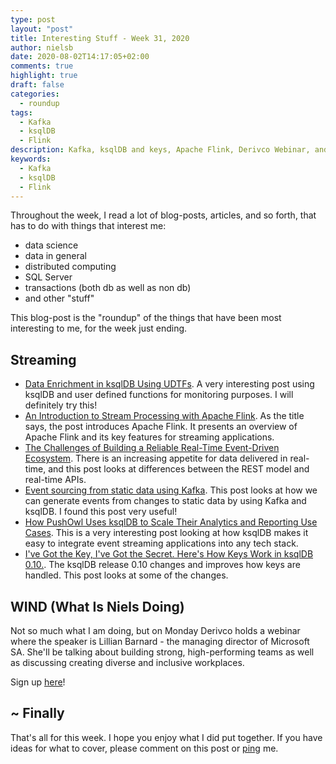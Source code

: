 ```yaml
---
type: post
layout: "post"
title: Interesting Stuff - Week 31, 2020
author: nielsb
date: 2020-08-02T14:17:05+02:00
comments: true
highlight: true
draft: false
categories:
  - roundup
tags:
  - Kafka
  - ksqlDB
  - Flink
description: Kafka, ksqlDB and keys, Apache Flink, Derivco Webinar, and other interesting topics.
keywords:
  - Kafka
  - ksqlDB
  - Flink   
---
```


Throughout the week, I read a lot of blog-posts, articles, and so forth, that has to do with things that interest me:

* data science
* data in general
* distributed computing
* SQL Server
* transactions (both db as well as non db)
* and other "stuff"

This blog-post is the "roundup" of the things that have been most interesting to me, for the week just ending.

<!--more-->

## Streaming

* [Data Enrichment in ksqlDB Using UDTFs][1]. A very interesting post using ksqlDB and user defined functions for monitoring purposes. I will definitely try this!
* [An Introduction to Stream Processing with Apache Flink][2]. As the title says, the post introduces Apache Flink. It presents an overview of Apache Flink and its key features for streaming applications. 
* [The Challenges of Building a Reliable Real-Time Event-Driven Ecosystem][3]. There is an increasing appetite for data delivered in real-time, and this post looks at differences between the REST model and real-time APIs.
* [Event sourcing from static data using Kafka][4]. This post looks at how we can generate events from changes to static data by using Kafka and ksqlDB. I found this post very useful!
* [How PushOwl Uses ksqlDB to Scale Their Analytics and Reporting Use Cases][5]. This is a very interesting post looking at how ksqlDB makes it easy to integrate event streaming applications into any tech stack. 
* [I've Got the Key, I've Got the Secret. Here's How Keys Work in ksqlDB 0.10.][6]. The ksqlDB release 0.10 changes and improves how keys are handled. This post looks at some of the changes.


## WIND (What Is Niels Doing)

Not so much what I am doing, but on Monday Derivco holds a webinar where the speaker is Lillian Barnard - the managing director of Microsoft SA. She'll be talking about building strong, high-performing teams as well as discussing creating diverse and inclusive workplaces. 

Sign up [here][7]!

## ~ Finally

That's all for this week. I hope you enjoy what I did put together. If you have ideas for what to cover, please comment on this post or [ping][ma] me.

[ma]: mailto:niels.it.berglund@gmail.com
[mp]: https://blog.acolyer.org
[iq]: https://www.infoq.com/
[ew]: http://sqlonice.com/
[re]: http://blog.revolutionanalytics.com
[sqsk]: https://www.sqlskills.com
[mdaveyblog]: https://mdavey.wordpress.com/
[charlblog]: https://charlla.com/

[jovpop]: https://twitter.com/JovanPop_MSFT
[bobw]: https://twitter.com/bobwardms
[revod]: https://twitter.com/revodavid
[lonny]: https://twitter.com/sqL_handLe
[ewtw]: https://twitter.com/sqlOnIce
[buckw]: https://twitter.com/BuckWoodyMSFT
[mattw]: https://twitter.com/matthewwarren
[murba]: https://twitter.com/muratdemirbas
[daveda]: https://twitter.com/davidthecoder
[adcol]: https://twitter.com/adriancolyer
[jesrod]: https://twitter.com/jrdothoughts
[tomaz]: https://twitter.com/tomaz_tsql
[dataart]: https://twitter.com/dataartisans
[luis]: https://twitter.com/luis_de_sousa
[benstop]: https://twitter.com/benstopford
[conflu]: https://twitter.com/confluentinc
[tylert]: https://twitter.com/tyler_treat
[andrewng]: https://twitter.com/AndrewYNg
[lawr]: https://twitter.com/bytezn
[jue]: https://twitter.com/b0rk
[yan]: https://twitter.com/theburningmonk
[danny]: https://twitter.com/g9yuayon
[rmoff]: https://twitter.com/rmoff
[ryansw]: https://twitter.com/ryanswanstrom
[pabloc]: https://twitter.com/pabloc_ds
[mklep]: https://twitter.com/martinkl
[mdavey]: https://twitter.com/matt_davey
[jboner]: https://twitter.com/jboner
[joeduff]: https://twitter.com/funcOfJoe
[charl]: https://twitter.com/charllamprecht
[dbricks]: https://twitter.com/databricks
[adsit]: https://twitter.com/SitnikAdam
[vicky]: https://twitter.com/vickyharp
[dscentral]: https://twitter.com/DataScienceCtrl
[natemc]: https://twitter.com/natemcmaster
[ads]: https://twitter.com/azuredatastudio
[travw]: https://twitter.com/radtravis
[emilk]: https://twitter.com/IsTheArchitect


[1]: https://www.confluent.io/blog/infrastructure-monitoring-with-ksqldb-udtf/
[2]: https://towardsdatascience.com/an-introduction-to-stream-processing-with-apache-flink-b4acfa58f14d
[3]: https://www.infoq.com/articles/realtime-event-driven-ecosystem/
[4]: https://medium.com/@jm4668/event-sourcing-from-static-data-using-kafka-d00069332802
[5]: https://www.confluent.io/blog/how-pushowl-uses-ksqldb-to-scale-analytics-and-reporting-use-cases/
[6]: https://www.confluent.io/blog/ksqldb-0-10-updates-key-columns/
[7]: https://derivco.co.za/webinar-with-lillian-barnard/

